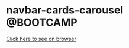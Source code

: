 # navbar-cards-carousel @BOOTCAMP
[Click here to see on browser](https://jenalp6.github.io/navbar-cards-carousel/)

